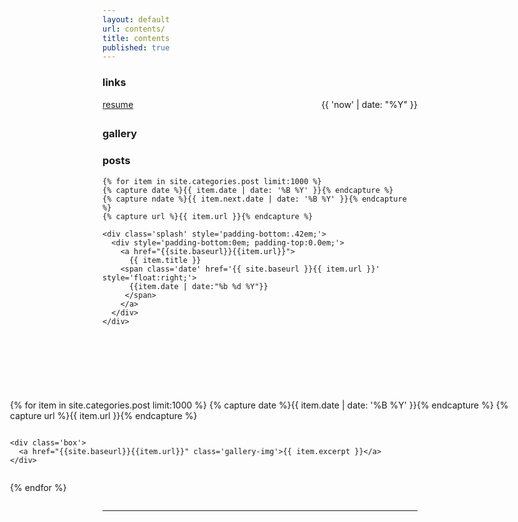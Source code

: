 ```yaml
---
layout: default
url: contents/
title: contents
published: true
---
```


<style>
   /*! gallery style fot testing */
  .gallery {
    width: 100%;
    display: grid;
    grid-template-columns: repeat(auto-fill,minmax(20vh, 1fr));
    grid-auto-rows: minmax(min-content, max-content);
    justify-content: center;
  }

  .box {
    flex-basis: 25%;
    width: 100%;
    padding: 10px;
  }

  .gallery-img img {
    width: 20vh;
	object-fit: cover;
    transform: scale(1); 
    transition: all 0.3s ease-in-out;
  &:hover {
    transform: scale(1.05);
  }
</style>


<div class='listing col6 pad4h margin3' style='padding-bottom:6em;'>
  
  <div class='splash' style='padding-bottom:.42em;'>
    <h3>links</h3>
    <a href="{{site.baseurl}}/resume">
      resume
      <span class='date' style='float:right;'>
        {{ 'now' | date: "%Y" }}
      </span>
    </a>
  </div>

  <div class='splash'>
    <h3>gallery</h3>
  </div>
  
  <div class='splash' style='padding-bottom:.42em;'>
    <h3>posts</h3>
    
    {% for item in site.categories.post limit:1000 %}
    {% capture date %}{{ item.date | date: '%B %Y' }}{% endcapture %}
    {% capture ndate %}{{ item.next.date | date: '%B %Y' }}{% endcapture %}
  	{% capture url %}{{ item.url }}{% endcapture %}
  
    <div class='splash' style='padding-bottom:.42em;'>
      <div style='padding-bottom:0em; padding-top:0.0em;'>
        <a href="{{site.baseurl}}{{item.url}}">
          {{ item.title }}
        <span class='date' href='{{ site.baseurl }}{{ item.url }}' style='float:right;'>
          {{item.date | date:"%b %d %Y"}}
         </span>
        </a>
      </div>
    </div>
  </div>

</div>

<div class='gallery col9'>

  {% for item in site.categories.post limit:1000 %}
    {% capture date %}{{ item.date | date: '%B %Y' }}{% endcapture %}
  	{% capture url %}{{ item.url }}{% endcapture %}
  
    <div class='box'>
      <a href="{{site.baseurl}}{{item.url}}" class='gallery-img'>{{ item.excerpt }}</a>
    </div>
    
  {% endfor %}
  
</div>

<hr />